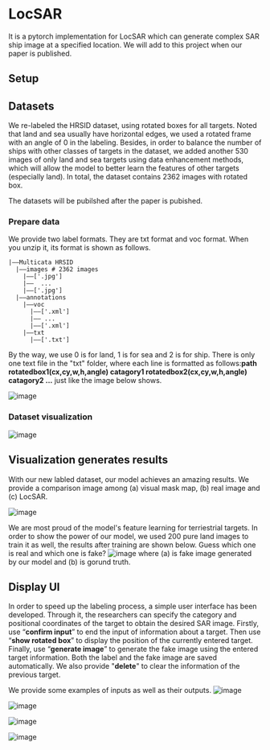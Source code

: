 # LocSAR
It is a pytorch implementation for LocSAR which can generate complex SAR ship image at a specified location.
We will add to this project when our paper is published.
## Setup
## Datasets
We re-labeled the HRSID dataset, using rotated boxes for all targets. Noted that land and sea usually have horizontal edges, we used a rotated frame with an angle of 0 in the labeling. Besides, in order to balance the number of ships with other classes of targets in the dataset, we added another 530 images of only land and sea targets using data enhancement methods, which will allow the model to better learn the features of other targets (especially land). In total, the dataset contains 2362 images with rotated box.

The datasets will be pubilshed after the paper is pubished.
### Prepare data
We provide two label formats. They are txt format and voc format. When you unzip it, its format is shown as follows.
```
|——Multicata HRSID
  |——images # 2362 images
    |——['.jpg']
    |——  ...
    |——['.jpg']
  |——annotations
    |——voc
      |——['.xml']
      |—— ...
      |——['.xml']
    |——txt
      |——['.txt']
```
By the way, we use 0 is for land, 1 is for sea and 2 is for ship.
There is only one text file in the "txt" folder, where each line is formatted as follows:**path rotatedbox1(cx,cy,w,h,angle) catagory1 rotatedbox2(cx,cy,w,h,angle) catagory2 ...** just like the image below shows.

![image](https://github.com/waeada/LocSAR/blob/main/images/image1.png)



### Dataset visualization 
![image](https://github.com/waeada/LocSAR/blob/main/images/image3.png)

## Visualization generates results
With our new labled dataset, our model achieves an amazing results. We provide a comparison image among (a) visual mask map, (b) real image and (c) LocSAR.

![image](https://github.com/waeada/LocSAR/blob/main/images/image5.png)


We are most proud of the model's feature learning for terriestrial targets. In order to show the power of our model, we used 200 pure land images to train it as well, the results after training are shown below. Guess which one is real and which one is fake?
![image](https://github.com/waeada/LocSAR/blob/main/images/image4.png)
where (a) is fake image generated by our model and (b) is gorund truth.

## Display UI
In order to speed up the labeling process, a simple user interface has been developed. Through it, the researchers can specify the category and positional coordinates of the target to obtain the desired SAR image. Firstly, use “**confirm input**” to end the input of information about a target. Then use “**show rotated box**” to display the position of the currently entered target. Finally, use “**generate image**”  to generate the fake image using the entered target information. Both the label and the fake image are saved automatically. We also provide "**delete**" to clear the information of the previous target.


We provide some examples of inputs as well as their outputs.
![image](https://github.com/waeada/LocSAR/blob/main/images/image6.png)

![image](https://github.com/waeada/LocSAR/blob/main/images/image7.png)

![image](https://github.com/waeada/LocSAR/blob/main/images/image9.png)

![image](https://github.com/waeada/LocSAR/blob/main/images/image10.png)



